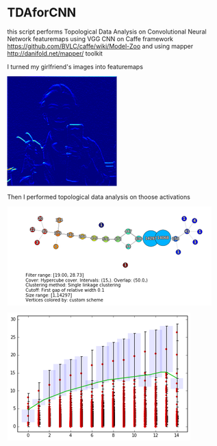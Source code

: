 # TDAforCNN
this script performs Topological Data Analysis on Convolutional Neural Network featuremaps using VGG CNN on Caffe framework https://github.com/BVLC/caffe/wiki/Model-Zoo and using mapper http://danifold.net/mapper/ toolkit 

I turned my girlfriend's images into featuremaps

![alt text](sonya_conv1/sonya_conv1_1_feature_10.png "")

Then I performed topological data analysis on thoose activations 

![alt text](index.png "")

![alt text](index0.png "")
